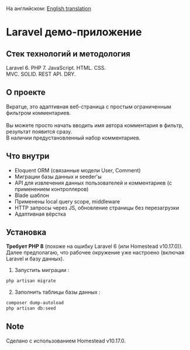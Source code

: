 На английском: [English translation](/README.md)
# Laravel демо-приложение
## Стек технологий и методология
Laravel 6. PHP 7. JavaScript. HTML. CSS.</br>
MVC. SOLID. REST API. DRY.</br>
## О проекте
Вкратце, это адаптивная веб-страница с простым ограниченным фильтром комментариев.</br></br>
Вы можете просто начать вводить имя автора комментария в фильтр, результат появится сразу.</br>
В наличии предустановленный набор комментариев.</br>
## Что внутри
- Eloquent ORM (связанные модели User, Comment)
- Миграции базы данных и seeder'ы
- API для извлечения данных пользователей и комментариев (с применением контроллеров)
- Blade шаблон
- Применены local query scope, middleware
- HTTP запросы через JS, обновление страницы без перезагрузки
- Адаптивная вёрстка
## Установка
**Требует PHP 8** (похоже на ошибку Laravel 6 (или Homestead v10.17.0)).</br>
Далее предполагаю, что рабочее окружение уже настроено (включая Laravel и базу данных).</br>
1. Запустить миграции :
```sh
php artisan migrate
```
2. Заполнить таблицы базы данных : 
```sh
composer dump-autoload
php artisan db:seed
```
## Note
Сделано с использованием Homestead v10.17.0.
